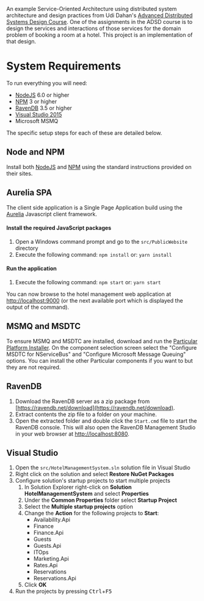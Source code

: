 An example Service-Oriented Architecture using distributed system architecture and design practices from
Udi Dahan's [Advanced Distributed Systems Design Course](https://particular.net/adsd "Advanced Distributed Systems Design Course").  One of the assignments in the ADSD course is to design the services and interactions of those services for the domain problem of booking a room at a hotel.  This project is an implementation of that design.

# System Requirements

To run everything you will need:

- [NodeJS](https://nodejs.org "NodeJS") 6.0 or higher
- [NPM](https://www.npmjs.com/ "NPM") 3 or higher
- [RavenDB](https://ravendb.net/download) 3.5 or higher
- [Visual Studio 2015](https://www.visualstudio.com/downloads/ "Visual Studio 2015")
- Microsoft MSMQ

The specific setup steps for each of these are detailed below.

## Node and NPM
Install both [NodeJS](https://nodejs.org "NodeJS") and [NPM](https://www.npmjs.com/ "NPM") using the standard instructions provided on their sites. 

## Aurelia SPA
The client side application is a Single Page Application build using the [Aurelia](http://aurelia.io/) Javascript client framework.

#### Install the required JavaScript packages

1. Open a Windows command prompt and go to the `src/PublicWebsite` directory
1. Execute the following command: `npm install` or: `yarn install`


#### Run the application

1. Execute the following command: `npm start` or: `yarn start`

You can now browse to the hotel management web application at [http://localhost:9000](http://localhost:9000 "http://localhost:9000") (or the next available port which is displayed the output of the command).

## MSMQ and MSDTC

To ensure MSMQ and MSDTC are installed, download and run the [Particular Platform Installer](https://particular.net/start-platform-download).  On the component selection screen select the "Configure MSDTC for NServiceBus" and "Configure Microsoft Message Queuing" options.  You can install the other Particular components if you want to but they are not required.

## RavenDB

1. Download the RavenDB server as a zip package from [https://ravendb.net/download](https://ravendb.net/download).
1. Extract contents the zip file to a folder on your machine.
1. Open the extracted folder and double click the `Start.cmd` file to start the RavenDB console.  This will also open the RavenDB Management Studio in your web browser at [http://localhost:8080](http://localhost:8080).

## Visual Studio
1. Open the `src/HotelManagementSystem.sln` solution file in Visual Studio
1. Right click on the solution and select **Restore NuGet Packages**
1. Configure solution's startup projects to start multiple projects
	1. In Solution Explorer right-click on **Solution HotelManagementSystem** and select **Properties**
	1. Under the **Common Properties** folder select **Startup Project**
	1. Select the **Multiple startup projects** option
	1. Change the **Action** for the following projects to **Start**:
		- Availability.Api
		- Finance
		- Finance.Api
		- Guests
		- Guests.Api
		- ITOps
		- Marketing.Api
		- Rates.Api
		- Reservations
		- Reservations.Api
	1. Click **OK**
1. Run the projects by pressing <kbd>Ctrl</kbd>+<kbd>F5</kbd>
